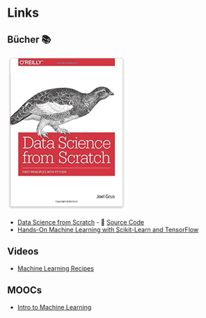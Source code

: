 # Links

## Bücher 📚
![alt Data Science From Scratch Cover](/bilder/data-science-from-scratch-book-cover.png)
* [Data Science from Scratch](http://amzn.to/2qFunSd) - 💾 [Source Code](https://github.com/joelgrus/data-science-from-scratch)
* [Hands-On Machine Learning with Scikit-Learn and TensorFlow](http://amzn.to/2qFvrFG)

## Videos
* [Machine Learning Recipes](https://www.youtube.com/playlist?list=PLOU2XLYxmsIIuiBfYad6rFYQU_jL2ryal)

## MOOCs
* [Intro to Machine Learning](https://www.udacity.com/course/intro-to-machine-learning--ud120)
